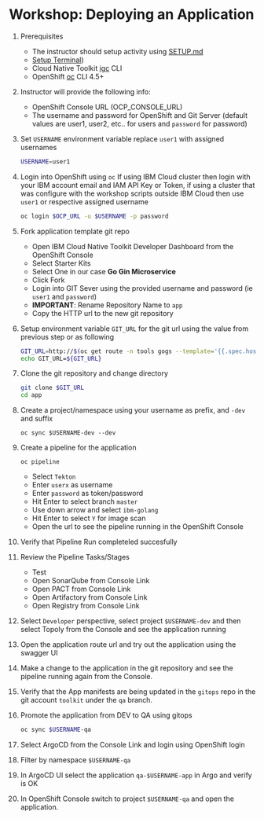 # Workshop: Deploying an Application

1. Prerequisites
    - The instructor should setup activity using [SETUP.md](./SETUP.md)
    - [Setup Terminal](../CLI.md))
    - Cloud Native Toolkit [igc](https://www.npmjs.com/package/@ibmgaragecloud/cloud-native-toolkit-cli) CLI
    - OpenShift [oc](https://mirror.openshift.com/pub/openshift-v4/clients/oc/latest/) CLI 4.5+

1. Instructor will provide the following info:
    - OpenShift Console URL (OCP_CONSOLE_URL)
    - The username and password for OpenShift and Git Server (default values are user1, user2, etc.. for users and `password` for password)

1. Set `USERNAME` environment variable replace `user1` with assigned usernames
    ```bash
    USERNAME=user1
    ```

1. Login into OpenShift using `oc`
If using IBM Cloud cluster then login with your IBM account email and IAM API Key or Token, if using a cluster that was configure with the workshop scripts outside IBM Cloud then use `user1` or respective assigned username
    ```bash
    oc login $OCP_URL -u $USERNAME -p password
    ```

1. Fork application template git repo
    - Open IBM Cloud Native Toolkit Developer Dashboard from the OpenShift Console
    - Select Starter Kits
    - Select One in our case **Go Gin Microservice**
    - Click Fork
    - Login into GIT Sever using the provided username and password (ie `user1` and `password`)
    - **IMPORTANT**: Rename Repository Name to `app`
    - Copy the HTTP url to the new git repository

1. Setup environment variable `GIT_URL` for the git url using the value from previous step or as following
    ```bash
    GIT_URL=http://$(oc get route -n tools gogs --template='{{.spec.host}}')/$USERNAME/app
    echo GIT_URL=${GIT_URL}
    ```

1. Clone the git repository and change directory
    ```bash
    git clone $GIT_URL
    cd app
    ```

1. Create a project/namespace using your username as prefix, and `-dev` and suffix
    ```
    oc sync $USERNAME-dev --dev
    ```

1. Create a pipeline for the application
    ```
    oc pipeline
    ```
    - Select `Tekton`
    - Enter `userx` as username
    - Enter `password` as token/password
    - Hit Enter to select branch `master`
    - Use down arrow and select `ibm-golang`
    - Hit Enter to select `Y` for image scan
    - Open the url to see the pipeline running in the OpenShift Console

1. Verify that Pipeline Run completeled succesfully

1. Review the Pipeline Tasks/Stages
    - Test
    - Open SonarQube from Console Link
    - Open PACT from Console Link
    - Open Artifactory from Console Link
    - Open Registry from Console Link

1. Select `Developer` perspective, select project `$USERNAME-dev` and then select Topoly from the Console and see the application running

1. Open the application route url and try out the application using the swagger UI

1. Make a change to the application in the git repository and see the pipeline running again from the Console.

1. Verify that the App manifests are being updated in the `gitops` repo in the git account `toolkit` under the `qa` branch.

1. Promote the application from DEV to QA using gitops
    ```bash
    oc sync $USERNAME-qa
    ```

1. Select ArgoCD from the Console Link and login using OpenShift login

1. Filter by namespace `$USERNAME-qa`

1. In ArgoCD UI select the application `qa-$USERNAME-app` in Argo and verify is OK

1. In OpenShift Console switch to project `$USERNAME-qa` and open the application.




